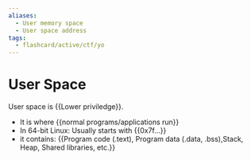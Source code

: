 ```yaml
---
aliases:
  - User memory space 
  - User space address 
tags:
  - flashcard/active/ctf/yo
---
```


# User Space
User space is {{Lower  priviledge}}.
- It is where {{normal programs/applications run}}
- In 64-bit Linux: Usually starts with {{0x7f...}}
- it contains: {{Program code (.text), Program data (.data, .bss),Stack, Heap, Shared libraries, etc.}} <!--SR:!2024-12-17,3,250!2024-12-17,3,250!2024-12-17,3,250!2024-12-17,3,250-->


